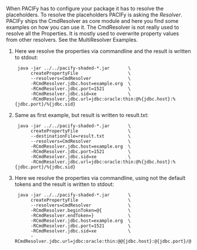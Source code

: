 When PACIFy has to configure your package it has to resolve the placeholders. To resolve the placeholders PACIFy is asking the *Resolver*. PACIFy ships the CmdResolver as core module and here you find some examples on how you can use it. The CmdResolver is not really used to resolve all the Properties. It is mostly used to overwrite property values from other resolvers. See the MultiResolver Examples.

1. Here we resolve the properties via commandline and the result is written to stdout:  

        java -jar ../../pacify-shaded-*.jar       \
             createPropertyFile                   \
             --resolvers=CmdResolver              \
             -RCmdResolver.jdbc.host=example.org  \
             -RCmdResolver.jdbc.port=1521         \
             -RCmdResolver.jdbc.sid=xe            \
             -RCmdResolver.jdbc.url=jdbc:oracle:thin:@%{jdbc.host}:%{jdbc.port}/%{jdbc.sid} 

2. Same as first example, but result is written to result.txt:  
        
        java -jar ../../pacify-shaded-*.jar       \
             createPropertyFile                   \
             --destinationFile=result.txt         \
             --resolvers=CmdResolver              \
             -RCmdResolver.jdbc.host=example.org  \
             -RCmdResolver.jdbc.port=1521         \
             -RCmdResolver.jdbc.sid=xe            \
             -RCmdResolver.jdbc.url=jdbc:oracle:thin:@%{jdbc.host}:%{jdbc.port}/%{jdbc.sid}

3. Here we resolve the properties via commandline, using not the default tokens and the result is written to stdout: 		   

        java -jar ../../pacify-shaded-*.jar       \
             createPropertyFile                   \
             --resolvers=CmdResolver              \
             -RCmdResolver.beginToken=@{          \
             -RCmdResolver.endToken=}             \
             -RCmdResolver.jdbc.host=example.org  \  
             -RCmdResolver.jdbc.port=1521         \
             -RCmdResolver.jdbc.sid=xe            \
             -RCmdResolver.jdbc.url=jdbc:oracle:thin:@@{jdbc.host}:@{jdbc.port}/@{jdbc.sid}  
   
   

